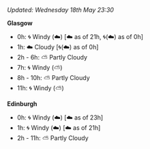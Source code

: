 *Updated: Wednesday 18th May 23:30*

**Glasgow**

* 0h: :cyclone: Windy (:cloud:) [:cloud: as of 21h, :cyclone:(:cloud:) as of 0h]
* 1h: :cloud: Cloudy [:cyclone:(:cloud:) as of 0h]
* 2h - 6h: :partly_sunny: Partly Cloudy
* 7h: :cyclone: Windy (:partly_sunny:)
* 8h - 10h: :partly_sunny: Partly Cloudy
* 11h: :cyclone: Windy (:partly_sunny:)

**Edinburgh**

* 0h: :cyclone: Windy (:cloud:) [:cloud: as of 23h]
* 1h: :cyclone: Windy (:cloud:) [:cloud: as of 21h]
* 2h - 11h: :partly_sunny: Partly Cloudy
